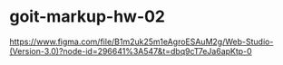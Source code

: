 # goit-markup-hw-02
https://www.figma.com/file/B1m2uk25m1eAgroESAuM2g/Web-Studio-(Version-3.0)?node-id=296641%3A547&t=dbq9cT7eJa6apKtp-0